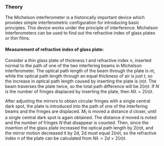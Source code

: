 ### Theory 

The Michelson interferometer is a historically important device which provides simple interferometric configuration for introducing basic principles. This device works under the principle of interference. Michelson Interferometers can be used to find out the refractive index of glass plates or thin films.

#### Measurement of refractive index of glass plate:
Consider a thin glass plate of thickness $t$ and refractive index $n$, inserted normal to the path of one of the two interfering beams in Michelson interferometer. The optical path length of the beam through the plate is $nt$, while the optical path length through an equal thickness of air is just $t$, so the increase in optical path length caused by inserting the plate is $(n)t$. The beam traverses the plate twice, so the total path difference will be $2(n)t$. If $N$ is the number of fringes displaced by inserting the plate, then $N\lambda=2(n)t$.


After adjusting the mirrors to obtain circular fringes with a single central dark spot, the plate is introduced into the path of one of the interfering beams and the fringes are displaced. $M_{1}$ is moved a distance $d$ closer, until a single central dark spot is again obtained. The distance $d$ moved is noted and the number of fringes $N$ that disappear is counted. Then, since the insertion of the glass plate increased the optical path length by 2(n)t, and the mirror motion decreased it by 2d, 2d must equal 2(n)t, so the refractive index n of the plate can be calculated from $N\lambda = 2d = 2(n)t$.
